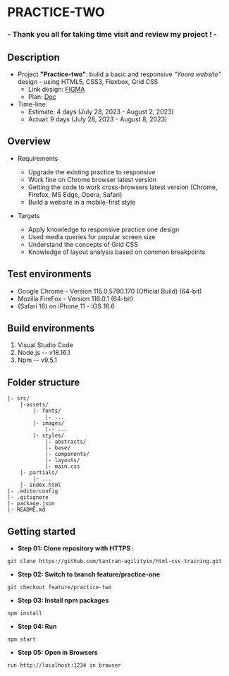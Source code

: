 # PRACTICE-TWO
### - Thank you all for taking time visit and review my project ! -
## Description
- Project **"Practice-two"**: build a basic and responsive *"Yoora website"* design - using HTML5, CSS3, Flexbox, Grid CSS
    - Link design: [FIGMA](https://www.figma.com/file/vxpGwXCoCTOmemQ77z9UYB/Yoora-CMS?node-id=0%3A1249&mode=dev)
    - Plan: [Doc](https://docs.google.com/document/d/1EtsarpUqRwnx5gujNYU-hZQ6i0gjgQa_L1ERaKSKwyI/edit)
- Time-line:
	- Estimate: 4 days (July 28, 2023 - August 2, 2023)
	- Actual: 9 days (July 28, 2023 - August 8, 2023)

## Overview
- Requirements
  - Upgrade the existing practice to responsive
  - Work fine on Chrome browser latest version
  - Getting the code to work cross-browsers latest version (Chrome, Firefox, MS Edge, Opera, Safari)
  - Build a website in a mobile-first style

- Targets
  - Apply knowledge to responsive practice one design
  - Used media queries for popular screen size
  - Understand the concepts of Grid CSS
  - Knowledge of layout analysis based on common breakpoints

## Test environments
- Google Chrome - Version 115.0.5790.170 (Official Build) (64-bit)
- Mozilla FireFox - Version 116.0.1 (64-bit)
- (Safari 16) on iPhone 11 - iOS 16.6

## Build environments
1. Visual Studio Code
2. Node.js -- v18.16.1
3. Npm -- v9.5.1

## Folder structure
```
|- src/
	|-assets/
		|- fonts/
			|- ...
		|- images/
			|-- ...
		|- styles/
			|- abstracts/
			|- base/
			|- components/
			|- layouts/
			|- main.css
	|- partials/
		|- ...
	|- index.html
|- .editorconfig
|- .gitignore
|- package.json
|- README.md
```

## Getting started
- **Step 01: Clone repository with HTTPS :**
~~~
git clone https://github.com/tantran-agilityio/html-css-training.git
~~~
- **Step 02: Switch to branch feature/practice-one**
~~~
git checkout feature/practice-two
~~~
- **Step 03: Install npm packages**
~~~
npm install
~~~
- **Step 04: Run**
~~~
npm start
~~~
- **Step 05: Open in Browsers**
~~~
run http://localhost:1234 in browser
